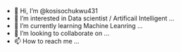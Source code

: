 - 👋 Hi, I’m @kosisochukwu431
- 👀 I’m interested in Data scientist / Artificail Intelligent ...
- 🌱 I’m currently learning Machine Leanring ...
- 💞️ I’m looking to collaborate on ...
- 📫 How to reach me ...

<!---
kosisochukwu431/kosisochukwu431 is a ✨ special ✨ repository because its `README.md` (this file) appears on your GitHub profile.
You can click the Preview link to take a look at your changes.
--->
